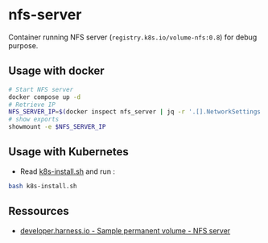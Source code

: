 # nfs-server

Container running NFS server (`registry.k8s.io/volume-nfs:0.8`) for debug purpose.

## Usage with docker

```bash
# Start NFS server
docker compose up -d
# Retrieve IP
NFS_SERVER_IP=$(docker inspect nfs_server | jq -r '.[].NetworkSettings.Networks.devbox.IPAddress')
# show exports
showmount -e $NFS_SERVER_IP
```

## Usage with Kubernetes

* Read [k8s-install.sh](k8s-install.sh) and run :

```bash
bash k8s-install.sh
```

## Ressources

* [developer.harness.io - Sample permanent volume - NFS server](https://developer.harness.io/docs/platform/delegates/delegate-reference/yaml/sample-create-a-permanent-volume-nfs-server/)


